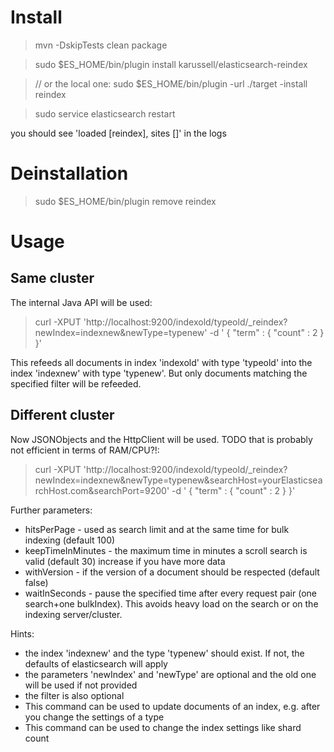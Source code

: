 # Install

> mvn -DskipTests clean package

> sudo $ES_HOME/bin/plugin install karussell/elasticsearch-reindex

> // or the local one: sudo $ES_HOME/bin/plugin -url ./target -install reindex

> sudo service elasticsearch restart

you should see 'loaded [reindex], sites []' in the logs

# Deinstallation

> sudo $ES_HOME/bin/plugin remove reindex

# Usage

## Same cluster 

The internal Java API will be used:

> curl -XPUT 'http://localhost:9200/indexold/typeold/_reindex?newIndex=indexnew&newType=typenew' -d '
>  { "term" : { "count" : 2 } }'

This refeeds all documents in index 'indexold' with type 'typeold' into the index 'indexnew' with type 'typenew'.
But only documents matching the specified filter will be refeeded.

## Different cluster 

Now JSONObjects and the HttpClient will be used. TODO that is probably not efficient in terms of RAM/CPU?!:

> curl -XPUT 'http://localhost:9200/indexold/typeold/_reindex?newIndex=indexnew&newType=typenew&searchHost=yourElasticsearchHost.com&searchPort=9200' -d '
>  { "term" : { "count" : 2 } }'

Further parameters:
 * hitsPerPage - used as search limit and at the same time for bulk indexing (default 100)
 * keepTimeInMinutes - the maximum time in minutes a scroll search is valid (default 30) increase if you have more data
 * withVersion - if the version of a document should be respected (default false)
 * waitInSeconds - pause the specified time after every request pair (one search+one bulkIndex). 
   This avoids heavy load on the search or on the indexing server/cluster.

Hints:
 * the index 'indexnew' and the type 'typenew' should exist. If not, the defaults of elasticsearch will apply
 * the parameters 'newIndex' and 'newType' are optional and the old one will be used if not provided
 * the filter is also optional
 * This command can be used to update documents of an index, e.g. after you change the settings of a type
 * This command can be used to change the index settings like shard count

